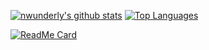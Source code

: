 
[![nwunderly's github stats](https://github-readme-stats.vercel.app/api?username=nwunderly&count_private=true&show_icons=true&theme=dark)](https://github.com/nwunderly)
[![Top Languages](https://github-readme-stats.vercel.app/api/top-langs/?username=nwunderly&theme=dark)](https://github.com/nwunderly)

[![ReadMe Card](https://github-readme-stats.vercel.app/api/pin/?username=nwunderly&repo=aionasa&show_owner=true&theme=dark)](https://github.com/nwunderly/aionasa)
